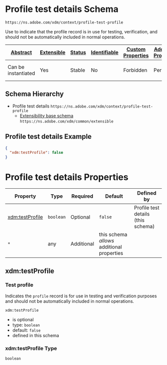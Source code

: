 
# Profile test details Schema

```
https://ns.adobe.com/xdm/context/profile-test-profile
```

Use to indicate that the profile record is in use for testing, verification, and should not be automatically included in normal operations.

| [Abstract](../../../abstract.md) | [Extensible](../../../extensions.md) | [Status](../../../status.md) | [Identifiable](../../../id.md) | [Custom Properties](../../../extensions.md) | [Additional Properties](../../../extensions.md) | Defined In |
|----------------------------------|--------------------------------------|------------------------------|--------------------------------|---------------------------------------------|-------------------------------------------------|------------|
| Can be instantiated | Yes | Stable | No | Forbidden | Permitted | [mixins/profile/profile-test-profile.schema.json](mixins/profile/profile-test-profile.schema.json) |
## Schema Hierarchy

* Profile test details `https://ns.adobe.com/xdm/context/profile-test-profile`
  * [Extensibility base schema](../../datatypes/extensible.schema.md) `https://ns.adobe.com/xdm/common/extensible`


## Profile test details Example
```json
{
  "xdm:testProfile": false
}
```

# Profile test details Properties

| Property | Type | Required | Default | Defined by |
|----------|------|----------|---------|------------|
| [xdm:testProfile](#xdmtestprofile) | `boolean` | Optional | `false` | Profile test details (this schema) |
| `*` | any | Additional | this schema *allows* additional properties |

## xdm:testProfile
### Test profile

Indicates the `profile` record is for use in testing and verification purposes and should not be automatically included in normal operations.

`xdm:testProfile`
* is optional
* type: `boolean`
* default: `false`
* defined in this schema

### xdm:testProfile Type


`boolean`




